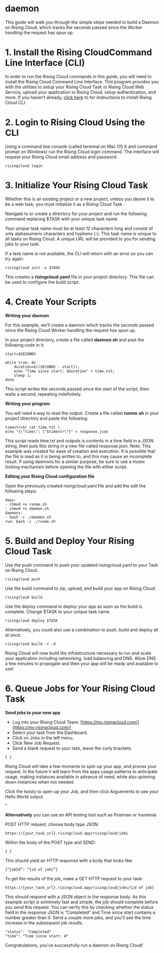 # daemon
This guide will walk you through the simple steps needed to build a Daemon on Rising Cloud, which tracks the seconds passed since the Worker handling the request has spun up.

# 1. Install the Rising CloudCommand Line Interface (CLI)
In order to run the Rising Cloud commands in this guide, you will need to install the Rising Cloud Command Line Interface. This program provides you with the utilities to setup your Rising Cloud Task or Rising Cloud Web Service, upload your application to Rising Cloud, setup authentication, and more. If you haven’t already, [click here](/docs/install) to for instructions to install Rising Cloud CLI.

# 2. Login to Rising Cloud Using the CLI
Using a command line console (called terminal on Mac OS X and command prompt on Windows) run the Rising Cloud login command. The interface will request your Rising Cloud email address and password.

```risingcloud login```

# 3. Initialize Your Rising Cloud Task

Whether this is an existing project or a new project, unless you desire it to be a web task, you must initialize it as a Rising Cloud Task.

Navigate to or create a directory for your project and run the following command replacing $TASK with your unique task name.

Your unique task name must be at least 12 characters long and consist of only alphanumeric characters and hyphens (-). This task name is unique to all tasks on Rising Cloud. A unique URL will be provided to you for sending jobs to your task.

If a task name is not available, the CLI will return with an error so you can try again.

```risingcloud init -s $TASK```

This creates a **risingcloud.yaml** file in your project directory. This file can be used to configure the build script.

# 4. Create Your Scripts

**Writing your daemon**

For this example, we’ll create a daemon which tracks the seconds passed since the Rising Cloud Worker handling the request has spun up. 

In your project directory, create a file called **daemon.sh** and past the following code in it:

```
start=$SECONDS

while true; do
    duration=$((SECONDS - start));
    echo "Time since start: $duration" > time.txt;
    sleep 1;
done
```

This script writes the seconds passed since the start of the script, then waits a second, repeating indefinitely.

**Writing your program**

You will need a way to read the output. Create a file called **runme.sh** in your project directory and paste the following:

```
timestr=$( cat time.txt )
echo "{\"time\": \"$timestr\"}" > response.json
```

This script reads time.txt and outputs is contents in a time field in a JSON string, then puts this string in a new file called response.json. Note: This example was created for ease of creation and execution. It is possible that the file is read as it is being written to, and this may cause an incomplete result. If using daemons for a similar purpose, be sure to use a mutex locking mechanism before opening the file with either script.

**Editing your Rising Cloud configuration file**

Open the previously created risingcloud.yaml file and add the edit the following steps:
```
deps: 
- chmod +x runme.sh
- chmod +x daemon.sh
daemons: 
- bash -c ./daemon.sh
run: bash -c ./runme.sh
```

# 5. Build and Deploy Your Rising Cloud Task

Use the push command to push your updated risingcloud.yaml to your Task on Rising Cloud.

```risingcloud push```

Use the build command to zip, upload, and build your app on Rising Cloud.

```risingcloud build```

Use the deploy command to deploy your app as soon as the build is complete.  Change $TASK to your unique task name.

```risingcloud deploy $TASK```

Alternatively, you could also use a combination to push, build and deploy all at once.

```risingcloud build -r -d```

Rising Cloud will now build the infrastructure necessary to run and scale your application including networking, load balancing and DNS.  Allow DNS a few minutes to propogate and then your app will be ready and available to use!

# 6. Queue Jobs for Your Rising Cloud Task

**Send jobs to your new app**

- Log into your Rising Cloud Team: <u>[https://my.risingcloud.com/](https://my.risingcloud.com/)</u>
- Select your task from the Dashboard.
- Click on Jobs in the left menu.
- Click New Job Request.  
- Send a blank request to your task, leave the curly brackets.

```{ }```

Rising Cloud will take a few moments to spin-up your app, and proces your request.  In the future it will learn from the apps usage patterns to anticipate usage, making instances available in advance of need, while also spinning down instances when not needed.  

Click the twisty to open up your Job, and then click Arguements to see your Hello World output

```^```

**Alternatively** you can use an API testing tool such as Postman or Insomnia

POST HTTP request, choose body type JSON:

```https://{your_task_url}.risingcloud.app/risingcloud/jobs```

Within the body of the POST type and SEND: 

```{ }```

This should yield an HTTP response with a body that looks like:

```{“jobId”: “{id of job}”}```

To get the results of the job, make a GET HTTP request to your task:

```https://{your_task_url}.risingcloud.app/risingcloud/jobs/{id of job}```

This should respond with a JSON object in the response body. As this example script is extremely fast and simple, the job should complete before you send this request. You can verify this by checking whether the status field in the response JSON is “Completed” and Time since start contains a number greater than 0.  Send a couple more jobs, and you'll see the time increase in the subsequent job results.

```	
"status": "Completed"
"time": "Time since start: #"
```

Congratulations, you’ve successfully run a daemon on Rising Cloud!
